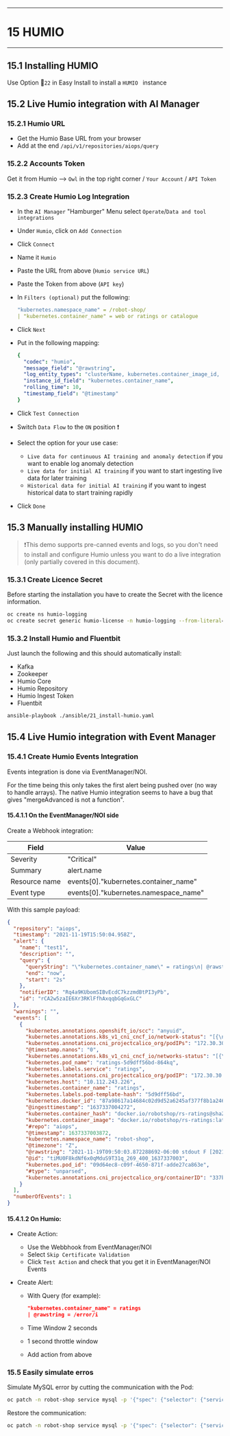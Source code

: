 ---------------------------------------------------------------
# 15 HUMIO 
---------------------------------------------------------------

## 15.1 Installing HUMIO

Use Option 🐥`22` in Easy Install to install a `HUMIO ` instance

## 15.2 Live Humio integration with AI Manager

### 15.2.1 Humio URL

- Get the Humio Base URL from your browser
- Add at the end `/api/v1/repositories/aiops/query`


### 15.2.2 Accounts Token

Get it from Humio --> `Owl` in the top right corner / `Your Account` / `API Token
`

<div style="page-break-after: always;"></div>

### 15.2.3 Create Humio Log Integration

* In the `AI Manager` "Hamburger" Menu select `Operate`/`Data and tool integrations`
* Under `Humio`, click on `Add Connection`
* Click `Connect`
* Name it `Humio`
* Paste the URL from above (`Humio service URL`)
* Paste the Token from above (`API key`)
* In `Filters (optional)` put the following:

	```yaml
	"kubernetes.namespace_name" = /robot-shop/
	| "kubernetes.container_name" = web or ratings or catalogue
	```
* Click `Next`
* Put in the following mapping:

	```yaml
	{
	  "codec": "humio",
	  "message_field": "@rawstring",
	  "log_entity_types": "clusterName, kubernetes.container_image_id, kubernetes.host, kubernetes.container_name, kubernetes.pod_name",
	  "instance_id_field": "kubernetes.container_name",
	  "rolling_time": 10,
	  "timestamp_field": "@timestamp"
	}
	```

* Click `Test Connection`
* Switch `Data Flow` to the `ON` position ❗
* Select the option for your use case:
	* `Live data for continuous AI training and anomaly detection` if you want to enable log anomaly detection
	* `Live data for initial AI training` if you want to start ingesting live data for later training
	* `Historical data for initial AI training` if you want to ingest historical data to start training rapidly
* Click `Done`

<div style="page-break-after: always;"></div>

## 15.3 Manually installing HUMIO


> ❗This demo supports pre-canned events and logs, so you don't need to install and configure Humio unless you want to do a live integration (only partially covered in this document).

### 15.3.1 Create Licence Secret

Before starting the installation you have to create the Secret with the licence information.

```bash
oc create ns humio-logging
oc create secret generic humio-license -n humio-logging --from-literal=data=eyJhbGciOiJFUzxxxxaWmdRTrr_ksdfaa
```

### 15.3.2 Install Humio and Fluentbit

Just launch the following and this should automatically install:

* Kafka
* Zookeeper
* Humio Core
* Humio Repository
* Humio Ingest Token
* Fluentbit


```bash
ansible-playbook ./ansible/21_install-humio.yaml
```

<div style="page-break-after: always;"></div>

## 15.4 Live Humio integration with Event Manager


### 15.4.1 Create Humio Events Integration

Events integration is done via EventManager/NOI.

For the time being this only takes the first alert being pushed over (no way to handle arrays).
The native Humio integration seems to have a bug that gives "mergeAdvanced is not a function".


#### 15.4.1.1 On the EventManager/NOI side

Create a Webhook integration:

| Field  | Value  | 
|---|---|
| Severity|"Critical"|
| Summary|  alert.name|
| Resource name | events[0]."kubernetes.container_name"|
| Event type |   events[0]."kubernetes.namespace_name"|



With this sample payload:

```json
{
  "repository": "aiops",
  "timestamp": "2021-11-19T15:50:04.958Z",
  "alert": {
    "name": "test1",
    "description": "",
    "query": {
      "queryString": "\"kubernetes.container_name\" = ratings\n| @rawstring = /error/i ",
      "end": "now",
      "start": "2s"
    },
    "notifierID": "Rq4a9KUbomSIBvEcdC7kzzmdBtPI3yPb",
    "id": "rCA2w5zaIE6Xr3RKlFfhAxqqbGqGxGLC"
  },
  "warnings": "",
  "events": [
    {
      "kubernetes.annotations.openshift_io/scc": "anyuid",
      "kubernetes.annotations.k8s_v1_cni_cncf_io/network-status": "[{\n    \"name\": \"k8s-pod-network\",\n    \"ips\": [\n        \"172.30.30.153\"\n    ],\n    \"default\": true,\n    \"dns\": {}\n}]",
      "kubernetes.annotations.cni_projectcalico_org/podIPs": "172.30.30.153/32",
      "@timestamp.nanos": "0",
      "kubernetes.annotations.k8s_v1_cni_cncf_io/networks-status": "[{\n    \"name\": \"k8s-pod-network\",\n    \"ips\": [\n        \"172.30.30.153\"\n    ],\n    \"default\": true,\n    \"dns\": {}\n}]",
      "kubernetes.pod_name": "ratings-5d9dff56bd-864kq",
      "kubernetes.labels.service": "ratings",
      "kubernetes.annotations.cni_projectcalico_org/podIP": "172.30.30.153/32",
      "kubernetes.host": "10.112.243.226",
      "kubernetes.container_name": "ratings",
      "kubernetes.labels.pod-template-hash": "5d9dff56bd",
      "kubernetes.docker_id": "87a98617a14684c02d9d52a6245af377f8b1a246d196f232cad494a7a2d125b7",
      "@ingesttimestamp": "1637337004272",
      "kubernetes.container_hash": "docker.io/robotshop/rs-ratings@sha256:4899c686c249464783663342620425dc8c75a5d59ca55c247cf6aec62a5fff1a",
      "kubernetes.container_image": "docker.io/robotshop/rs-ratings:latest",
      "#repo": "aiops",
      "@timestamp": 1637337003872,
      "kubernetes.namespace_name": "robot-shop",
      "@timezone": "Z",
      "@rawstring": "2021-11-19T09:50:03.872288692-06:00 stdout F [2021-11-19 15:50:03] php.INFO: User Deprecated: Since symfony/http-kernel 5.4: \"Symfony\\Component\\HttpKernel\\Event\\KernelEvent::isMasterRequest()\" is deprecated, use \"isMainRequest()\" instead. {\"exception\":\"[object] (ErrorException(code: 0): User Deprecated: Since symfony/http-kernel 5.4: \\\"Symfony\\\\Component\\\\HttpKernel\\\\Event\\\\KernelEvent::isMasterRequest()\\\" is deprecated, use \\\"isMainRequest()\\\" instead. at /var/www/html/vendor/symfony/http-kernel/Event/KernelEvent.php:88)\"} []",
      "@id": "tiMU0F8kdNf6x0qMduS9T31q_269_400_1637337003",
      "kubernetes.pod_id": "09d64ec8-c09f-4650-871f-adde27ca863e",
      "#type": "unparsed",
      "kubernetes.annotations.cni_projectcalico_org/containerID": "337bf300371c84500756a6e94e58b2d8ee54a1b9d1bc7e38eb410f1c1bbd6991"
    }
  ],
  "numberOfEvents": 1
}
```

#### 15.4.1.2 On Humio:

- Create Action:

	* Use the Webbhook from EventManager/NOI
	* Select `Skip Certificate Validation`
	* Click `Test Action` and check that you get it in EventManager/NOI Events

<div style="page-break-after: always;"></div>

- Create Alert:

	* 	With Query (for example):
	
		```json
		"kubernetes.container_name" = ratings
		| @rawstring = /error/i
		```

	* 	Time Window 2 seconds
	* 	1 second throttle window
	* 	Add action from above
	
	

### 15.5 Easily simulate erros

Simulate MySQL error by cutting the communication with the Pod:

```bash
oc patch -n robot-shop service mysql -p '{"spec": {"selector": {"service": "mysql-deactivate"}}}'
```

Restore the communication:

```bash
oc patch -n robot-shop service mysql -p '{"spec": {"selector": {"service": "mysql"}}}'
```

<div style="page-break-after: always;"></div>


